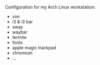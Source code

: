 Configuration for my Arch Linux workstation:
 - vim
 - i3 & i3 bar
 - sway
 - waybar
 - termite
 - fonts
 - apple magic trackpad
 - chromium
 - ...
